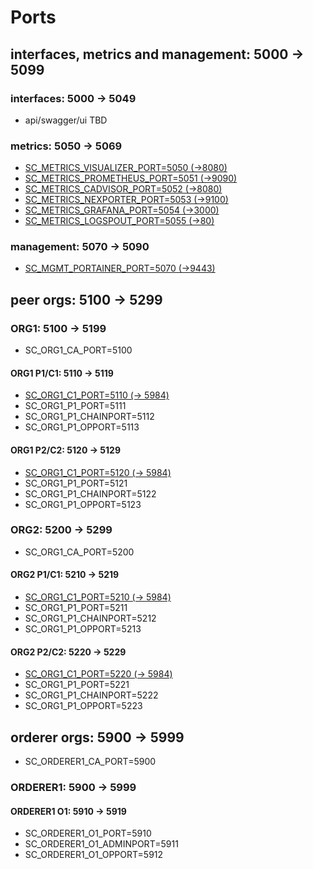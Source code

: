 # Ports

## interfaces, metrics and management: 5000 -> 5099

### interfaces: 5000 -> 5049

* api/swagger/ui TBD

### metrics: 5050 -> 5069

* [SC_METRICS_VISUALIZER_PORT=5050 (->8080)](http://35.158.186.93:5050)
* [SC_METRICS_PROMETHEUS_PORT=5051 (->9090)](http://35.158.186.93:5051)
* [SC_METRICS_CADVISOR_PORT=5052 (->8080)](http://35.158.186.93:5052)
* [SC_METRICS_NEXPORTER_PORT=5053 (->9100)](http://35.158.186.93:5053)
* [SC_METRICS_GRAFANA_PORT=5054 (->3000)](http://35.158.186.93:5054)
* [SC_METRICS_LOGSPOUT_PORT=5055 (->80)](http://35.158.186.93:5055)

### management: 5070 -> 5090

* [SC_MGMT_PORTAINER_PORT=5070 (->9443)](https://35.158.186.93:5054)

## peer orgs: 5100 -> 5299

### ORG1: 5100 -> 5199

* SC_ORG1_CA_PORT=5100

#### ORG1 P1/C1: 5110 -> 5119

* [SC_ORG1_C1_PORT=5110 (-> 5984)](http://35.158.186.93:5110/_utils/#login)
* SC_ORG1_P1_PORT=5111
* SC_ORG1_P1_CHAINPORT=5112
* SC_ORG1_P1_OPPORT=5113

#### ORG1 P2/C2: 5120 -> 5129

* [SC_ORG1_C1_PORT=5120 (-> 5984)](http://35.158.186.93:5120/_utils/#login)
* SC_ORG1_P1_PORT=5121
* SC_ORG1_P1_CHAINPORT=5122
* SC_ORG1_P1_OPPORT=5123

### ORG2: 5200 -> 5299

* SC_ORG1_CA_PORT=5200

#### ORG2 P1/C1: 5210 -> 5219

* [SC_ORG1_C1_PORT=5210 (-> 5984)](http://35.158.186.93:5210/_utils/#login)
* SC_ORG1_P1_PORT=5211
* SC_ORG1_P1_CHAINPORT=5212
* SC_ORG1_P1_OPPORT=5213

#### ORG2 P2/C2: 5220 -> 5229

* [SC_ORG1_C1_PORT=5220 (-> 5984)](http://35.158.186.93:5220/_utils/#login)
* SC_ORG1_P1_PORT=5221
* SC_ORG1_P1_CHAINPORT=5222
* SC_ORG1_P1_OPPORT=5223

## orderer orgs: 5900 -> 5999

* SC_ORDERER1_CA_PORT=5900

### ORDERER1: 5900 -> 5999

#### ORDERER1 O1: 5910 -> 5919

* SC_ORDERER1_O1_PORT=5910
* SC_ORDERER1_O1_ADMINPORT=5911
* SC_ORDERER1_O1_OPPORT=5912
